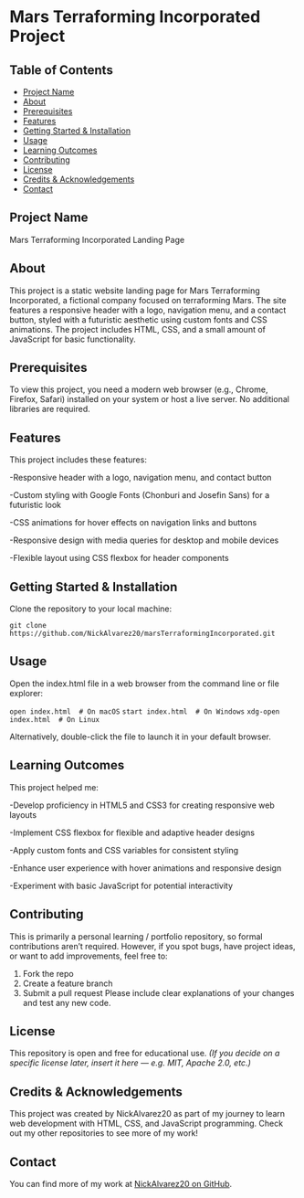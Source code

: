 # Mars Terraforming Incorporated Project
## Table of Contents
- [Project Name](#project-name)
- [About](#about)
- [Prerequisites](#prerequisites)
- [Features](#features)
- [Getting Started & Installation](#getting-started--installation)
- [Usage](#usage)
- [Learning Outcomes](#learning-outcomes)
- [Contributing](#contributing)
- [License](#license)
- [Credits & Acknowledgements](#credits--acknowledgements)
- [Contact](#contact)
## Project Name
Mars Terraforming Incorporated Landing Page
## About
This project is a static website landing page for Mars Terraforming Incorporated, a fictional company focused on terraforming Mars. The site features a responsive header with a logo, navigation menu, and a contact button, styled with a futuristic aesthetic using custom fonts and CSS animations. The project includes HTML, CSS, and a small amount of JavaScript for basic functionality.
## Prerequisites
To view this project, you need a modern web browser (e.g., Chrome, Firefox, Safari) installed on your system or host a live server. No additional libraries are required.
## Features
This project includes these features:

-Responsive header with a logo, navigation menu, and contact button

-Custom styling with Google Fonts (Chonburi and Josefin Sans) for a futuristic look

-CSS animations for hover effects on navigation links and buttons

-Responsive design with media queries for desktop and mobile devices

-Flexible layout using CSS flexbox for header components

## Getting Started & Installation
Clone the repository to your local machine: 

`git clone https://github.com/NickAlvarez20/marsTerraformingIncorporated.git`
## Usage
Open the index.html file in a web browser from the command line or file explorer:

`open index.html  # On macOS`
`start index.html  # On Windows`
`xdg-open index.html  # On Linux`

Alternatively, double-click the file to launch it in your default browser.

## Learning Outcomes
This project helped me:

-Develop proficiency in HTML5 and CSS3 for creating responsive web layouts

-Implement CSS flexbox for flexible and adaptive header designs

-Apply custom fonts and CSS variables for consistent styling

-Enhance user experience with hover animations and responsive design

-Experiment with basic JavaScript for potential interactivity

## Contributing
This is primarily a personal learning / portfolio repository, so formal contributions aren’t required. However, if you spot bugs, have project ideas, or want to add improvements, feel free to:
1. Fork the repo
2. Create a feature branch
3. Submit a pull request Please include clear explanations of your changes and test any new code.
## License
This repository is open and free for educational use.
*(If you decide on a specific license later, insert it here — e.g. MIT, Apache 2.0, etc.)*
## Credits & Acknowledgements
This project was created by NickAlvarez20 as part of my journey to learn web development with HTML, CSS, and JavaScript programming. Check out my other repositories to see more of my work!
## Contact
You can find more of my work at [NickAlvarez20 on GitHub](https://github.com/NickAlvarez20).
